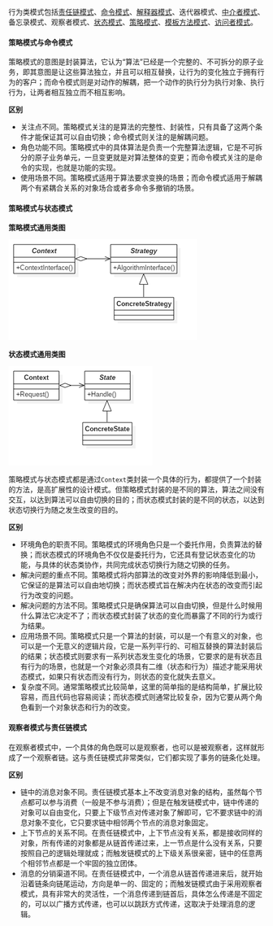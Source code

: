 行为类模式包括[责任链模式](《设计模式之禅》读书笔记--(11)责任链模式.md)、[命令模式](《设计模式之禅》读书笔记--(10)命令模式.md)、[解释器模式](《设计模式之禅》读书笔记--(22)解释器模式.md)、迭代器模式、[中介者模式](《设计模式之禅》读书笔记--(9)中介者模式.md)、备忘录模式、观察者模式、[状态模式](《设计模式之禅》读书笔记--(21)状态模式.md)、[策略模式](《设计模式之禅》读书笔记--(13)策略模式.md)、[模板方法模式](《设计模式之禅》读书笔记--(5)模板方法模式.md)、[访问者模式](《设计模式之禅》读书笔记--(20)访问者模式.md)。

#### 策略模式与命令模式

策略模式的意图是封装算法，它认为“算法”已经是一个完整的、不可拆分的原子业务，即其意图是让这些算法独立，并且可以相互替换，让行为的变化独立于拥有行为的客户；而命令模式则是对动作的解耦，把一个动作的执行分为执行对象、执行行为，让两者相互独立而不相互影响。

**区别**

* 关注点不同。策略模式关注的是算法的完整性、封装性，只有具备了这两个条件才能保证其可以自由切换；命令模式则关注的是解耦问题。
* 角色功能不同。策略模式中的具体算法是负责一个完整算法逻辑，它是不可拆分的原子业务单元，一旦变更就是对算法整体的变更；而命令模式关注的是命令的实现，也就是功能的实现。
* 使用场景不同。策略模式适用于算法要求变换的场景；而命令模式适用于解耦两个有紧耦合关系的对象场合或者多命令多撤销的场景。

#### 策略模式与状态模式

**策略模式通用类图**

![](27.%20行为类模式比较/1.png)

**状态模式通用类图**

![](27.%20行为类模式比较/2.png)

策略模式与状态模式都是通过`Context`类封装一个具体的行为，都提供了一个封装的方法，是高扩展性的设计模式。但策略模式封装的是不同的算法，算法之间没有交互，以达到算法可以自由切换的目的；而状态模式封装的是不同的状态，以达到状态切换行为随之发生改变的目的。

**区别**

* 环境角色的职责不同。策略模式的环境角色只是一个委托作用，负责算法的替换；而状态模式的环境角色不仅仅是委托行为，它还具有登记状态变化的功能，与具体的状态类协作，共同完成状态切换行为随之切换的任务。
* 解决问题的重点不同。策略模式将内部算法的改变对外界的影响降低到最小，它保证的是算法可以自由地切换；而状态模式旨在解决内在状态的改变而引起行为改变的问题。
* 解决问题的方法不同。策略模式只是确保算法可以自由切换，但是什么时候用什么算法它决定不了；而状态模式封装了状态的变化而暴露了不同的行为或行为结果。
* 应用场景不同。策略模式只是一个算法的封装，可以是一个有意义的对象，也可以是一个无意义的逻辑片段，它是一系列平行的、可相互替换的算法封装后的结果；状态模式则要求有一系列状态发生变化的场景，它要求的是有状态且有行为的场景，也就是一个对象必须具有二维（状态和行为）描述才能采用状态模式，如果只有状态而没有行为，则状态的变化就失去意义。
* 复杂度不同。通常策略模式比较简单，这里的简单指的是结构简单，扩展比较容易，而且代码也容易阅读；而状态模式则通常比较复杂，因为它要从两个角色看到一个对象状态和行为的改变。

#### 观察者模式与责任链模式

在观察者模式中，一个具体的角色既可以是观察者，也可以是被观察者，这样就形成了一个观察者链。这与责任链模式非常类似，它们都实现了事务的链条化处理。

**区别**

* 链中的消息对象不同。责任链模式基本上不改变消息对象的结构，虽然每个节点都可以参与消费（一般是不参与消费）；但是在触发链模式中，链中传递的对象可以自由变化，只要上下级节点对传递对象了解即可，它不要求链中的消息对象不变化，它只要求链中相邻两个节点的消息对象固定。
* 上下节点的关系不同。在责任链模式中，上下节点没有关系，都是接收同样的对象，所有传递的对象都是从链首传递过来，上一节点是什么没有关系，只要按照自己的逻辑处理就成；而触发链模式的上下级关系很亲密，链中的任意两个相邻节点都是一个牢固的独立团体。
* 消息的分销渠道不同。在责任链模式中，一个消息从链首传递进来后，就开始沿着链条向链尾运动，方向是单一的、固定的；而触发链模式由于采用观察者模式，具有非常大的灵活性，一个消息传递到链首后，具体怎么传递是不固定的，可以以广播方式传递，也可以以跳跃方式传递，这取决于处理消息的逻辑。